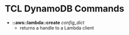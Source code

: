 # TCL DynamoDB Commands
* **::aws::lambda::create** *config_dict*
    - returns a handle to a Lambda client
